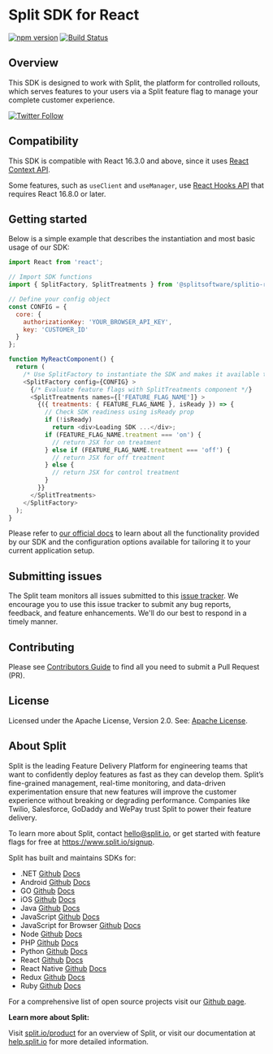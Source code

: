 # Split SDK for React

[![npm version](https://badge.fury.io/js/%40splitsoftware%2Fsplitio-react.svg)](https://badge.fury.io/js/%40splitsoftware%2Fsplitio-react) [![Build Status](https://github.com/splitio/react-client/actions/workflows/ci-cd.yml/badge.svg)](https://github.com/splitio/react-client/actions/workflows/ci-cd.yml)

## Overview
This SDK is designed to work with Split, the platform for controlled rollouts, which serves features to your users via a Split feature flag to manage your complete customer experience.

[![Twitter Follow](https://img.shields.io/twitter/follow/splitsoftware.svg?style=social&label=Follow&maxAge=1529000)](https://twitter.com/intent/follow?screen_name=splitsoftware)

## Compatibility

This SDK is compatible with React 16.3.0 and above, since it uses [React Context API](https://reactjs.org/docs/context.html).

Some features, such as `useClient` and `useManager`, use [React Hooks API](https://reactjs.org/docs/hooks-overview.html) that requires React 16.8.0 or later.

## Getting started
Below is a simple example that describes the instantiation and most basic usage of our SDK:

```javascript
import React from 'react';

// Import SDK functions
import { SplitFactory, SplitTreatments } from '@splitsoftware/splitio-react';

// Define your config object
const CONFIG = {
  core: {
    authorizationKey: 'YOUR_BROWSER_API_KEY',
    key: 'CUSTOMER_ID'
  }
};

function MyReactComponent() {
  return (
    /* Use SplitFactory to instantiate the SDK and makes it available to nested components */
    <SplitFactory config={CONFIG} >
      {/* Evaluate feature flags with SplitTreatments component */}
      <SplitTreatments names={['FEATURE_FLAG_NAME']} >
        {({ treatments: { FEATURE_FLAG_NAME }, isReady }) => {
          // Check SDK readiness using isReady prop
          if (!isReady)
            return <div>Loading SDK ...</div>;
          if (FEATURE_FLAG_NAME.treatment === 'on') {
            // return JSX for on treatment
          } else if (FEATURE_FLAG_NAME.treatment === 'off') {
            // return JSX for off treatment
          } else {
            // return JSX for control treatment
          }
        }}
      </SplitTreatments>
    </SplitFactory>
  );
}
```

Please refer to [our official docs](https://help.split.io/hc/en-us/articles/360038825091-React-SDK) to learn about all the functionality provided by our SDK and the configuration options available for tailoring it to your current application setup.

## Submitting issues

The Split team monitors all issues submitted to this [issue tracker](https://github.com/splitio/react-client/issues). We encourage you to use this issue tracker to submit any bug reports, feedback, and feature enhancements. We'll do our best to respond in a timely manner.

## Contributing
Please see [Contributors Guide](CONTRIBUTORS-GUIDE.md) to find all you need to submit a Pull Request (PR).

## License
Licensed under the Apache License, Version 2.0. See: [Apache License](http://www.apache.org/licenses/).

## About Split

Split is the leading Feature Delivery Platform for engineering teams that want to confidently deploy features as fast as they can develop them. Split’s fine-grained management, real-time monitoring, and data-driven experimentation ensure that new features will improve the customer experience without breaking or degrading performance. Companies like Twilio, Salesforce, GoDaddy and WePay trust Split to power their feature delivery.

To learn more about Split, contact hello@split.io, or get started with feature flags for free at https://www.split.io/signup.

Split has built and maintains SDKs for:

* .NET [Github](https://github.com/splitio/dotnet-client) [Docs](https://help.split.io/hc/en-us/articles/360020240172--NET-SDK)
* Android [Github](https://github.com/splitio/android-client) [Docs](https://help.split.io/hc/en-us/articles/360020343291-Android-SDK)
* GO [Github](https://github.com/splitio/go-client) [Docs](https://help.split.io/hc/en-us/articles/360020093652-Go-SDK)
* iOS [Github](https://github.com/splitio/ios-client) [Docs](https://help.split.io/hc/en-us/articles/360020401491-iOS-SDK)
* Java [Github](https://github.com/splitio/java-client) [Docs](https://help.split.io/hc/en-us/articles/360020405151-Java-SDK)
* JavaScript [Github](https://github.com/splitio/javascript-client) [Docs](https://help.split.io/hc/en-us/articles/360020448791-JavaScript-SDK)
* JavaScript for Browser [Github](https://github.com/splitio/javascript-browser-client) [Docs](https://help.split.io/hc/en-us/articles/360058730852-Browser-SDK)
* Node [Github](https://github.com/splitio/javascript-client) [Docs](https://help.split.io/hc/en-us/articles/360020564931-Node-js-SDK)
* PHP [Github](https://github.com/splitio/php-client) [Docs](https://help.split.io/hc/en-us/articles/360020350372-PHP-SDK)
* Python [Github](https://github.com/splitio/python-client) [Docs](https://help.split.io/hc/en-us/articles/360020359652-Python-SDK)
* React [Github](https://github.com/splitio/react-client) [Docs](https://help.split.io/hc/en-us/articles/360038825091-React-SDK)
* React Native [Github](https://github.com/splitio/react-native-client) [Docs](https://help.split.io/hc/en-us/articles/4406066357901-React-Native-SDK)
* Redux [Github](https://github.com/splitio/redux-client) [Docs](https://help.split.io/hc/en-us/articles/360038851551-Redux-SDK)
* Ruby [Github](https://github.com/splitio/ruby-client) [Docs](https://help.split.io/hc/en-us/articles/360020673251-Ruby-SDK)

For a comprehensive list of open source projects visit our [Github page](https://github.com/splitio?utf8=%E2%9C%93&query=%20only%3Apublic%20).

**Learn more about Split:**

Visit [split.io/product](https://www.split.io/product) for an overview of Split, or visit our documentation at [help.split.io](http://help.split.io) for more detailed information.
